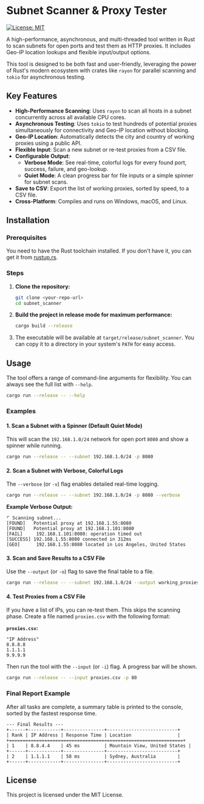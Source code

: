 # Subnet Scanner & Proxy Tester

[![License: MIT](https://img.shields.io/badge/License-MIT-yellow.svg)](https://opensource.org/licenses/MIT)

A high-performance, asynchronous, and multi-threaded tool written in Rust to scan subnets for open ports and test them as HTTP proxies. It includes Geo-IP location lookups and flexible input/output options.

This tool is designed to be both fast and user-friendly, leveraging the power of Rust's modern ecosystem with crates like `rayon` for parallel scanning and `tokio` for asynchronous testing.

## Key Features

- **High-Performance Scanning**: Uses `rayon` to scan all hosts in a subnet concurrently across all available CPU cores.
- **Asynchronous Testing**: Uses `tokio` to test hundreds of potential proxies simultaneously for connectivity and Geo-IP location without blocking.
- **Geo-IP Location**: Automatically detects the city and country of working proxies using a public API.
- **Flexible Input**: Scan a new subnet or re-test proxies from a CSV file.
- **Configurable Output**:
  - **Verbose Mode**: See real-time, colorful logs for every found port, success, failure, and geo-lookup.
  - **Quiet Mode**: A clean progress bar for file inputs or a simple spinner for subnet scans.
- **Save to CSV**: Export the list of working proxies, sorted by speed, to a CSV file.
- **Cross-Platform**: Compiles and runs on Windows, macOS, and Linux.

## Installation

### Prerequisites

You need to have the Rust toolchain installed. If you don't have it, you can get it from [rustup.rs](https://rustup.rs/).

### Steps

1.  **Clone the repository:**

    ```bash
    git clone <your-repo-url>
    cd subnet_scanner
    ```

2.  **Build the project in release mode for maximum performance:**

    ```bash
    cargo build --release
    ```

3.  The executable will be available at `target/release/subnet_scanner`. You can copy it to a directory in your system's `PATH` for easy access.

## Usage

The tool offers a range of command-line arguments for flexibility. You can always see the full list with `--help`.

```bash
cargo run --release -- --help
```

### Examples

#### 1. Scan a Subnet with a Spinner (Default Quiet Mode)

This will scan the `192.168.1.0/24` network for open port `8080` and show a spinner while running.

```bash
cargo run --release -- --subnet 192.168.1.0/24 -p 8080
```

#### 2. Scan a Subnet with Verbose, Colorful Logs

The `--verbose` (or `-v`) flag enables detailed real-time logging.

```bash
cargo run --release -- --subnet 192.168.1.0/24 -p 8080 --verbose
```

**Example Verbose Output:**

```
⠋ Scanning subnet...
[FOUND]   Potential proxy at 192.168.1.55:8080
[FOUND]   Potential proxy at 192.168.1.101:8080
[FAIL]     192.168.1.101:8080: operation timed out
[SUCCESS] 192.168.1.55:8080 connected in 312ms
[GEO]      192.168.1.55:8080 located in Los Angeles, United States
```

#### 3. Scan and Save Results to a CSV File

Use the `--output` (or `-o`) flag to save the final table to a file.

```bash
cargo run --release -- --subnet 192.168.1.0/24 --output working_proxies.csv
```

#### 4. Test Proxies from a CSV File

If you have a list of IPs, you can re-test them. This skips the scanning phase. Create a file named `proxies.csv` with the following format:

**`proxies.csv`:**

```csv
"IP Address"
8.8.8.8
1.1.1.1
9.9.9.9
```

Then run the tool with the `--input` (or `-i`) flag. A progress bar will be shown.

```bash
cargo run --release -- --input proxies.csv -p 80
```

### Final Report Example

After all tasks are complete, a summary table is printed to the console, sorted by the fastest response time.

```
--- Final Results ---
+------+------------+---------------+--------------------------+
| Rank | IP Address | Response Time | Location                 |
+================================================================+
| 1    | 8.8.4.4    | 45 ms         | Mountain View, United States |
+------+------------+---------------+--------------------------+
| 2    | 1.1.1.1    | 58 ms         | Sydney, Australia        |
+------+------------+---------------+--------------------------+
```

## License

This project is licensed under the MIT License.